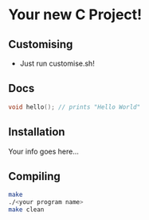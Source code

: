 # Your new C Project!

## Customising
- Just run customise.sh!

## Docs
```c
void hello(); // prints "Hello World" 
```

## Installation
Your info goes here...

## Compiling
```sh
make
./<your program name>
make clean
```